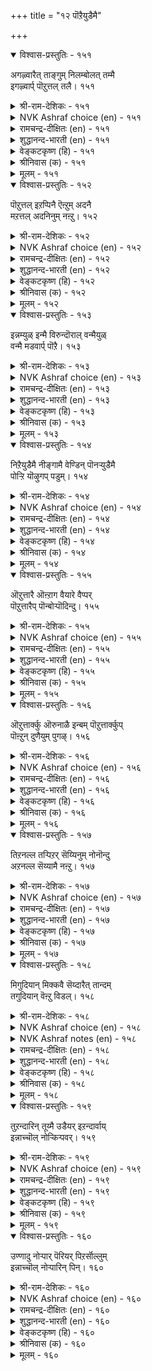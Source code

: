 +++
title = "१२ पॊऱैयुडैमै"

+++


<details open><summary>विश्वास-प्रस्तुतिः - १५१</summary>

अगऴ्वारैत् ताङ्गुम् निलम्बोलत् तम्मै  
इगऴ्वार्प् पॊऱुत्तल् तलै।      १५१
</details>

<details><summary>श्री-राम-देशिकः - १५१</summary>

धारणात् खनकस्यापि धरण्या इव निःसमा ।  
स्वापराधिषु या क्षान्तिः स धर्मः परमो नृणाम् ॥ १५१॥
</details>

<details><summary>NVK Ashraf choice (en) - १५१</summary>

०१५१
To bear insults is best, like the earth
Which bears and maintains its diggers.
(P.S. Sundaram)
</details>

<details><summary>रामचन्द्र-दीक्षितः (en) - १५१</summary>

151\. akaḻvārait tāṅkum nilam pōla, tammai  
ikaḻvārp poṟuttal talai.

151\. The earth sustains even those who dig into her. To bear with those who slander us is the crown of virtue.  
</details>

<details><summary>शुद्धानन्द-भारती (en) - १५१</summary>

1\. அகழ்வாரைத் தாங்கும் நிலம்போலத் தம்மை  
இகழ்வார்ப் பொறுத்தல் தலை  
As earth bears up with diggers too  
To bear revilers is prime virtue.         151  
</details>

<details><summary>वेङ्कटकृष्ण (हि) - १५१</summary>

151
क्षमा क्षमा कर ज्यों धरे, जो खोदेगा फोड़ ।  
निन्दक को करना क्षमा, है सुधर्म बेजोड़ ॥
</details>

<details><summary>श्रीनिवास (क) - १५१</summary>

151. तन्नन्नु अगॆयुववरन्नु ताळिकॊण्डिरुव नॆलदन्तॆये (भूमियन्तॆ) तम्मन्नु निन्दिसुववरन्नु ताळिकॊण्डिरुवुदे हिरिमॆ.

</details>

<details><summary>मूलम् - १५१</summary>

अगऴ्वारैत् ताङ्गुम् निलम्बोलत् तम्मै  
इगऴ्वार्प् पॊऱुत्तल् तलै।      १५१
</details>

<details open><summary>विश्वास-प्रस्तुतिः - १५२</summary>

पॊऱुत्तल् इऱप्पिनै ऎऩ्ऱुम् अदनै  
मऱत्तल् अदनिनुम् नऩ्ऱु।      १५२
</details>

<details><summary>श्री-राम-देशिकः - १५२</summary>

अपकारः परकृतः सोढव्यः सर्वदा नरैः ।  
विस्मर्ता त्वपकारणां ततो भुवि महीयते ॥ १५२॥
</details>

<details><summary>NVK Ashraf choice (en) - १५२</summary>

०१५२
Forgive transgressions always,
Better still forget them.
(P.S. Sundaram)
</details>

<details><summary>रामचन्द्र-दीक्षितः (en) - १५२</summary>

152\. poṟuttal, iṟappiṉai eṉṟum; ataṉai  
maṟattal ataṉiṉum naṉṟu.

152\. Put up always with one’s transgressions. Far greater than one’s forbearance is one’s oblivion of them.  
</details>

<details><summary>शुद्धानन्द-भारती (en) - १५२</summary>

2\. பொறுத்தல் இறப்பினை என்றும் அதனை  
மறத்தல் அதனினும் நன்று  
Forgive insults is a good habit  
Better it is to forget it.         152  
</details>

<details><summary>वेङ्कटकृष्ण (हि) - १५२</summary>

152
अच्छा है सब काल में, सहना अत्याचार ।  
फिर तो उसको भूलना, उससे श्रेष्ठ विचार ॥
</details>

<details><summary>श्रीनिवास (क) - १५२</summary>

152. कॆट्ट नडवळिकॆयन्नु नावु प्रतिभटिसलु साध्यविद्दरू अदन्नु ताळिकॊळ्ळबेकु; ताळिकॊळ्ळुवुदक्किन्त, मिगिलाद मनस्सिन नॆलॆयॆन्दरॆ, आ कॆट्ट नडवळिकॆयन्नु मनस्सिनिन्द पूर्तियागि तॊडॆदुहाकुवुदु.

</details>

<details><summary>मूलम् - १५२</summary>

पॊऱुत्तल् इऱप्पिनै ऎऩ्ऱुम् अदनै  
मऱत्तल् अदनिनुम् नऩ्ऱु।      १५२
</details>

<details open><summary>विश्वास-प्रस्तुतिः - १५३</summary>

इन्नम्युळ् इन्मै विरुन्दॊराल् वन्मैयुळ्  
वन्मै मडवार्प् पॊऱै।      १५३
</details>

<details><summary>श्री-राम-देशिकः - १५३</summary>

दरिद्रेषु दरिद्रः स्यात् भ्रष्टस्त्वतिथिपूजनात् ।  
मूढनिन्दा सहिष्णुस्तु समर्थेषूत्तमो भवेत् ॥ १५३॥
</details>

<details><summary>NVK Ashraf choice (en) - १५३</summary>

०१५३
The want of wants is to be inhospitable,
The might of might to suffer fools.
(P.S. Sundaram)
</details>

<details><summary>रामचन्द्र-दीक्षितः (en) - १५३</summary>

153\. iṉmaiyuḷ iṉmai viruntu orāl; vaṉmaiyuḷ  
vaṉmai maṭavārp poṟai.

153\. Poverty within poverty is denying hospitality to guests; grace within grace is bearing with the foolish.  
</details>

<details><summary>शुद्धानन्द-भारती (en) - १५३</summary>

3\. இன்மையுள் இன்மை விருந்தொரால் வன்மையுள்  
வன்மை மடவார்ப் பொறை  
Neglect the guest is dearth of dearth  
To bear with fools is strength of strength.         153  
</details>

<details><summary>वेङ्कटकृष्ण (हि) - १५३</summary>

153
दारिद में दारिद्रय है, अतिथि-निवारण-बान ।  
सहन मूर्ख की मूर्खता, बल में भी बल जान ॥
</details>

<details><summary>श्रीनिवास (क) - १५३</summary>

153. अतिथिगळन्नु सत्कारमाडदे कळिसुवुदु दारिद्र्यदॊळगॆ दारिद्र्य ऎनिसिकॊळ्ळुत्तदॆ; (अते रीति) अरिविल्लद मूर्खरन्नु ताळिकॊळ्ळुवुदु बल्लाळ्तनदल्लि बल्लाळ्तनवॆनिसिकॊळ्ळुवुदु.

</details>

<details><summary>मूलम् - १५३</summary>

इन्नम्युळ् इन्मै विरुन्दॊराल् वन्मैयुळ्  
वन्मै मडवार्प् पॊऱै।      १५३
</details>

<details open><summary>विश्वास-प्रस्तुतिः - १५४</summary>

निऱैयुडैमै नीङ्गामै वेण्डिन् पॊनऱ्युडैमै  
पोऱ्ऱि यॊऴुगप् पडुम्।      १५४
</details>

<details><summary>श्री-राम-देशिकः - १५४</summary>

आत्मनो गुणसम्पत्त्या विख्यातिं यश्चिकीर्षति ।  
तेन क्षमावता भाव्यमपराधिजनेष्वपि ॥ १५४॥
</details>

<details><summary>NVK Ashraf choice (en) - १५४</summary>

०१५४
If you desire that greatness should never leave,
Foster the conduct of forbearance.
(W.H. Drew and J. Lazarus), (Satguru Subramuniyaswami)
</details>

<details><summary>रामचन्द्र-दीक्षितः (en) - १५४</summary>

154\. niṟai uṭaimai nīṅkāmai vēṇṭiṉ, poṟai uṭaimai  
pōṟṟi oḻukappaṭum.

154\. If one wishes to maintain character one’s conduct must be marked by patience.  
</details>

<details><summary>शुद्धानन्द-भारती (en) - १५४</summary>

4\. நிறையுடமை நீங்காமை வேண்டின் பொறையுடைமை  
போற்றி ஒழுகப் படும்  
Practice of patient quality  
Retains intact integrity.         154  
</details>

<details><summary>वेङ्कटकृष्ण (हि) - १५४</summary>

154
अगर सर्व-गुण-पूर्णता, तुमको छोड़ न जाय ।  
क्षमा-भाव का आचरण, किया लगन से जाय ॥
</details>

<details><summary>श्रीनिवास (क) - १५४</summary>

154. सम्पन्नतॆय तन्निन्द अगलदन्तिरबेकादरॆ, ताळ्मॆयन्नु कापाडिकॊळ्ळबेकु. (सम्पन्नतॆयॆन्दरॆ गुण मत्तु सिरि ऎरडक्कू इल्ल अन्वयिसबहुदु)

</details>

<details><summary>मूलम् - १५४</summary>

निऱैयुडैमै नीङ्गामै वेण्डिन् पॊनऱ्युडैमै  
पोऱ्ऱि यॊऴुगप् पडुम्।      १५४
</details>

<details open><summary>विश्वास-प्रस्तुतिः - १५५</summary>

ऒऱुत्तारै ऒऩ्ऱाग वैयारे वैप्पर्  
पॊऱुत्तारैप् पॊन्बोऱ्पॊदिन्दु।      १५५
</details>

<details><summary>श्री-राम-देशिकः - १५५</summary>

शत्रूणामपकर्तारं सन्तो न बहुकुर्वते ।  
अरिष्वपि क्षमावन्तं स्वर्णवत् हृदि कुर्वते ॥ १५५॥
</details>

<details><summary>NVK Ashraf choice (en) - १५५</summary>

०१५५
Avengers are despised as worthless,
Forbearers are prized as gold.
(P.S. Sundaram), (G.U. Pope)
</details>

<details><summary>रामचन्द्र-दीक्षितः (en) - १५५</summary>

155\. oṟuttārai oṉṟāka vaiyārē; vaippar,  
poṟuttāraip poṉpōl potintu.

155\. The world takes no note of the avenger but it esteems the patient like gold.  
</details>

<details><summary>शुद्धानन्द-भारती (en) - १५५</summary>

5\. ஒறுத்தாரை ஒன்றாக வையாரே வைப்பர்  
பொறுத்தாரைப் பொன்போற் பொதிந்து  
Vengeance is not in esteem held  
Patience is praised as hidden gold.         155  
</details>

<details><summary>वेङ्कटकृष्ण (हि) - १५५</summary>

155
प्रतिकारी को जगत तो, माने नहीं पदार्थ ।  
क्षमशील को वह रखे, स्वर्ण समान पदार्थ ॥
</details>

<details><summary>श्रीनिवास (क) - १५५</summary>

155. नोवॆणिसिदवरन्नु लोक ऒन्दु व्यक्तियागि गणिसुवुदिल्ल; अदे ताळ्मॆयुळ्ळवरन्नु लोकवु बङ्गारदन्तॆ मनस्सिनॊळगिट्टुकॊण्डु गौरविसुत्तदॆ.

</details>

<details><summary>मूलम् - १५५</summary>

ऒऱुत्तारै ऒऩ्ऱाग वैयारे वैप्पर्  
पॊऱुत्तारैप् पॊन्बोऱ्पॊदिन्दु।      १५५
</details>

<details open><summary>विश्वास-प्रस्तुतिः - १५६</summary>

ऒऱुत्तार्क्कु ऒरुनाळै इन्बम् पॊऱुत्तार्क्कुप्  
पॊऩ्ऱुन् दुणैयुम् पुगऴ्।      १५६
</details>

<details><summary>श्री-राम-देशिकः - १५६</summary>

विरोधिष्वपकर्तृणां तिष्ठेदेकदिनं सुखम् ।  
परद्रोहसहिष्णूनं यावज्जीवं भवद्यशः ॥ १५६॥
</details>

<details><summary>NVK Ashraf choice (en) - १५६</summary>

०१५६
Retaliation gives but a day's joy;
Forbearance brings glory for all time.
(C. Rajagopalachari)
</details>

<details><summary>रामचन्द्र-दीक्षितः (en) - १५६</summary>

156\. oṟuttārkku oru nāḷai iṉpam; poṟuttārkkup  
poṉṟum tuṇaiyum pukaḻ.

156\. The delight of the avenger is for a day. The joy of the forbearing lasts till the end of the earth.  
</details>

<details><summary>शुद्धानन्द-भारती (en) - १५६</summary>

6\. ஒறுத்தார்க்கு ஒருநாளை இன்பம் பொறுத்தார்க்குப்  
பொன்றுந் துணையும் புகழ்  
Revenge accords but one day's joy  
Patience carries its praise for aye.         156  
</details>

<details><summary>वेङ्कटकृष्ण (हि) - १५६</summary>

156
प्रतिकारी का हो मज़ा, एक दिवस में अन्त ।  
क्षमाशीला को कीर्ति है, लोक-अंत पर्यन्त ॥
</details>

<details><summary>श्रीनिवास (क) - १५६</summary>

156. केडॆणिसिदवरिगॆ ऒन्दु दिनद सुख मात्र दॊरॆयुवुदु. आदरॆ अवरन्नु ताळ्मॆयिन्द क्षमिसुववरिगॆ, (लोकवु) अळियुववरॆगू कीर्ति लभिसुवुदु.

</details>

<details><summary>मूलम् - १५६</summary>

ऒऱुत्तार्क्कु ऒरुनाळै इन्बम् पॊऱुत्तार्क्कुप्  
पॊऩ्ऱुन् दुणैयुम् पुगऴ्।      १५६
</details>

<details open><summary>विश्वास-प्रस्तुतिः - १५७</summary>

तिऱनल्ल तऱ्पिऱर् सॆय्यिनुम् नोनॊन्दु  
अऱनल्ल सॆय्यामै नऩ्ऱु।      १५७
</details>

<details><summary>श्री-राम-देशिकः - १५७</summary>

परैरनर्थात् विहितात् लब्ध्वापि मनसो व्यथाम् ।  
अधर्माचरणाञ्चित्त निरोधो हि प्रशस्यते ॥ १५७॥
</details>

<details><summary>NVK Ashraf choice (en) - १५७</summary>

०१५७
Though unjustly afflicted by others, pity them
And refrain from unrighteous response. *
(Satguru Subramuniyaswami)
</details>

<details><summary>रामचन्द्र-दीक्षितः (en) - १५७</summary>

157\. tiṟaṉ alla taṉ-piṟar ceyyiṉum, nō nontu,  
aṟaṉ alla ceyyāmai naṉṟu.

157\. Resist not a wrong however grievous but forgive out of pity other’s transgressions.  
</details>

<details><summary>शुद्धानन्द-भारती (en) - १५७</summary>

7\. திறனல்ல தற்பிறர் செய்யினும் நோநொந்து  
அறனல்ல செய்யாமை நன்று  
Though others cause you wanton pain  
Grieve not; from unjust harm refrain.         157  
</details>

<details><summary>वेङ्कटकृष्ण (हि) - १५७</summary>

157
यद्यपि कोई आपसे, करता अनुचित कर्म ।  
अच्छा उस पर कर दया, करना नहीं अधर्म ॥
</details>

<details><summary>श्रीनिवास (क) - १५७</summary>

157. बेरॆयुवरु तनगॆ कॆट्टद्दन्नु माडिदरू, अवरिगदरिन्दुण्टागुव केडन्नु नॆनॆदु मरुकपट्टु, अवरिगॆ अधर्मवॆणिसदिरुवुदे मेलनिसुत्तदॆ.

</details>

<details><summary>मूलम् - १५७</summary>

तिऱनल्ल तऱ्पिऱर् सॆय्यिनुम् नोनॊन्दु  
अऱनल्ल सॆय्यामै नऩ्ऱु।      १५७
</details>

<details open><summary>विश्वास-प्रस्तुतिः - १५८</summary>

मिगुदियान् मिक्कवै सॆय्दारैत् तान्दम्  
तगुदियान् वॆऩ्ऱु विडल्।      १५८
</details>

<details><summary>श्री-राम-देशिकः - १५८</summary>

कुर्वतामात्मनो द्रोहं मनोऽहङ्कार करणात् ।  
अकृत्वैव प्रतीकारं जेतव्याः क्षमयैव ते ॥ १५८॥
</details>

<details><summary>NVK Ashraf choice (en) - १५८</summary>

०१५८
Let a man conquer by his forbearance
Those who wrong him with arrogance. *
(Satguru Subramuniyaswami)
</details>

<details><summary>NVK Ashraf notes (en) - १५८</summary>

१५८: Alternate translation but not close to original: "Conquer with forbearance the excess of insolence" - (P.S. Sundaram)
</details>

<details><summary>रामचन्द्र-दीक्षितः (en) - १५८</summary>

158\. mikutiyāṉ mikkavai ceytārait tām tam  
takutiyāṉ veṉṟuviṭal!.

158\. Conquer with forbearance one who has done you harm in one’s insolent pride.  
</details>

<details><summary>शुद्धानन्द-भारती (en) - १५८</summary>

8\. மிகுதியான் மிக்கவை செய்தாரைத் தாந்தம்  
தகுதியான் வென்று விடல்  
By noble forbearance vanquish  
The proud that have caused you anguish.         158  
</details>

<details><summary>वेङ्कटकृष्ण (हि) - १५८</summary>

158
अहंकार से ज़्यादती, यदि तेरे विपरीत ।  
करता कोई तो उसे, क्षमा-भाव से जीत ॥
</details>

<details><summary>श्रीनिवास (क) - १५८</summary>

158. सॊक्किनिन्द कॆट्टद्दन्नु माडिदवरिगॆ, तम्मल्लिरुव तक्क नडतॆयिन्द ताळिकॊण्डु अवरन्नु गॆल्लबेकु.

</details>

<details><summary>मूलम् - १५८</summary>

मिगुदियान् मिक्कवै सॆय्दारैत् तान्दम्  
तगुदियान् वॆऩ्ऱु विडल्।      १५८
</details>

<details open><summary>विश्वास-प्रस्तुतिः - १५९</summary>

तुऱन्दारिन् तूय्मै उडैयर् इऱन्दार्वाय्  
इन्नाच्चॊल् नोऱ्किऱ्पवर्।      १५९
</details>

<details><summary>श्री-राम-देशिकः - १५९</summary>

मर्यादां समतिक्रम्य निन्दकान् कठिनोक्तिभिः ।  
क्षमया ये सहन्तेऽत्र शुद्धास्ते मुनिभिः समाः ॥ १५९॥
</details>

<details><summary>NVK Ashraf choice (en) - १५९</summary>

०१५९
More pure than ascetics are they
Who bear the insult of transgressors. *
( Shuddhananda Bharatiar)
</details>

<details><summary>रामचन्द्र-दीक्षितः (en) - १५९</summary>

159\. tuṟantāriṉ tūymai uṭaiyar-iṟantārvāy  
iṉṉāc col nōṟkiṟpavar.

159\. Greater than an ascetic is one who endures the insolent words of the transgressor.  
</details>

<details><summary>शुद्धानन्द-भारती (en) - १५९</summary>

9\. துறந்தாரின் தூய்மை உடையர் இறந்தார்வாய்  
இன்னாச்சொல் நோற்கிற் பவர்  
More than ascetics they are pure  
Who bitter tongues meekly endure.         159  
</details>

<details><summary>वेङ्कटकृष्ण (हि) - १५९</summary>

159
संन्यासी से आधिक हैं, ऐसे गृही पवित्र ।  
सहन करें जो नीच के, कटुक वचन अपवित्र ॥
</details>

<details><summary>श्रीनिवास (क) - १५९</summary>

159. तॊरॆदवर (ऋषिगळ) हागॆ शुद्दियुळ्ळवरॆन्दरॆ, कॆट्टवर बायिन्द आडुव कॆडु नुडिगळन्नु ताळिकॊण्डु इरुववरु.

</details>

<details><summary>मूलम् - १५९</summary>

तुऱन्दारिन् तूय्मै उडैयर् इऱन्दार्वाय्  
इन्नाच्चॊल् नोऱ्किऱ्पवर्।      १५९
</details>

<details open><summary>विश्वास-प्रस्तुतिः - १६०</summary>

उण्णादु नोऱ्पार् पॆरियर् पिऱर्सॊल्लुम्  
इन्नाच्चॊल् नोऱ्पारिन् पिन्।      १६०
</details>

<details><summary>श्री-राम-देशिकः - १६०</summary>

महानेव स मन्तव्यः विनाऽन्नं यस्तपस्यति ।  
परनिन्दासहिष्णुस्तु ततोऽपि स्यान्महत्तरः ॥ १६०॥
</details>

<details><summary>NVK Ashraf choice (en) - १६०</summary>

०१६०
Fasting and penance of the great
Come next only to bearing insults of others.
(P.S. Sundaram), (N.V.K. Ashraf)
</details>

<details><summary>रामचन्द्र-दीक्षितः (en) - १६०</summary>

160\. uṇṇātu nōṟpār periyar-piṟar collum  
iṉṉāc col nōṟpāriṉ piṉ.

160\. Great are those who fast and do penance but greater than they are those who put up with insults.
</details>

<details><summary>शुद्धानन्द-भारती (en) - १६०</summary>

10\. உண்ணாது நோற்பார் பெரியர் பிறர்சொல்லும்  
இன்னாச்சொல் நோற்பாரின் பின்  
Who fast are great to do penance  
Greater are they who bear offence.         160  
</details>

<details><summary>वेङ्कटकृष्ण (हि) - १६०</summary>

160
अनशन हो जो तप करें, यद्यपि साधु महान ।  
पर-कटुवचन-सहिष्णु के, पीछे पावें स्थान ॥
</details>

<details><summary>श्रीनिवास (क) - १६०</summary>

160. उपवास व्रतगळन्नु आचरिसि ताळुववरु हिरियुरु; आदरॆ कॆट्टवराडुव कॆडु नुडिगळन्नु ताळिकॊळ्ळुववरिगिन्त ऎरडनॆयवरु अवरु.
</details>

<details><summary>मूलम् - १६०</summary>

उण्णादु नोऱ्पार् पॆरियर् पिऱर्सॊल्लुम्  
इन्नाच्चॊल् नोऱ्पारिन् पिन्।      १६०
</details>
